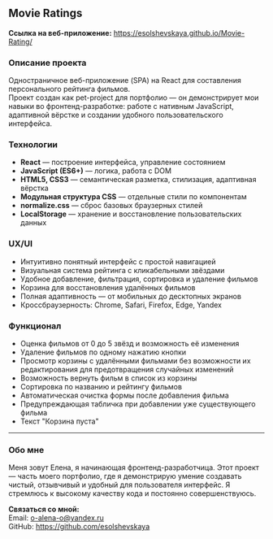 ## Movie Ratings

**Ссылка на веб-приложение:** https://esolshevskaya.github.io/Movie-Rating/

### Описание проекта
Одностраничное веб-приложение (SPA) на React для составления персонального рейтинга фильмов.  
Проект создан как pet-project для портфолио — он демонстрирует мои навыки во фронтенд-разработке: работе с нативным JavaScript, адаптивной вёрстке и создании удобного пользовательского интерфейса.

### Технологии
- **React** — построение интерфейса, управление состоянием
- **JavaScript (ES6+)** — логика, работа с DOM
- **HTML5, CSS3** — семантическая разметка, стилизация, адаптивная вёрстка
- **Модульная структура CSS** — отдельные стили по компонентам
- **normalize.css** — сброс базовых браузерных стилей
- **LocalStorage** — хранение и восстановление пользовательских данных

### UX/UI
- Интуитивно понятный интерфейс с простой навигацией
- Визуальная система рейтинга с кликабельными звёздами
- Удобное добавление, фильтрация, сортировка и удаление фильмов
- Корзина для восстановления удалённых фильмов
- Полная адаптивность — от мобильных до десктопных экранов
- Кроссбраузерность: Chrome, Safari, Firefox, Edge, Yandex

### Функционал
- Оценка фильмов от 0 до 5 звёзд и возможность её изменения
- Удаление фильмов по одному нажатию кнопки
- Просмотр корзины с удалёнными фильмами без возможности их редактирования для предотвращения случайных изменений
- Возможность вернуть фильм в список из корзины
- Сортировка по названию и рейтингу фильмов
- Автоматическая очистка формы после добавления фильма
- Предупреждающая табличка при добавлении уже существующего фильма
- Текст "Корзина пуста"

---

### Обо мне
Меня зовут Елена, я начинающая фронтенд-разработчица.
Этот проект — часть моего портфолио, где я демонстрирую умение создавать чистый, отзывчивый и удобный для пользователя интерфейс.
Я стремлюсь к высокому качеству кода и постоянно совершенствуюсь.

**Связаться со мной:**  
Email: o-alena-o@yandex.ru  
GitHub: https://github.com/esolshevskaya
